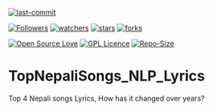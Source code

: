 [![last-commit](https://img.shields.io/github/last-commit/kprabesh/TopNepaliSongs_NLP_Lyrics)](../../graphs/commit-activity)

[![Followers](https://img.shields.io/github/followers/kprabesh?style=social)](https://github.com/kprabesh?tab=followers)
[![watchers](https://img.shields.io/github/watchers/kprabesh/TopNepaliSongs_NLP_Lyrics?style=social)](../../watchers)
[![stars](https://img.shields.io/github/stars/kprabesh/TopNepaliSongs_NLP_Lyrics?style=social)](../../stargazers)
[![forks](https://img.shields.io/github/forks/kprabesh/TopNepaliSongs_NLP_Lyrics?style=social)](../../network/members)

[![Open Source Love](https://badges.frapsoft.com/os/v1/open-source.svg?v=103)](https://kprabesh.github.io/fund.html)
[![GPL Licence](https://badges.frapsoft.com/os/gpl/gpl.svg?v=103)](https://opensource.org/licenses/GPL-3.0/)
[![Repo-Size](https://img.shields.io/github/repo-size/kprabesh/TopNepaliSongs_NLP_Lyrics.svg)](../../archive/master.zip)




# TopNepaliSongs_NLP_Lyrics
Top 4 Nepali songs Lyrics, How has it changed over years?

